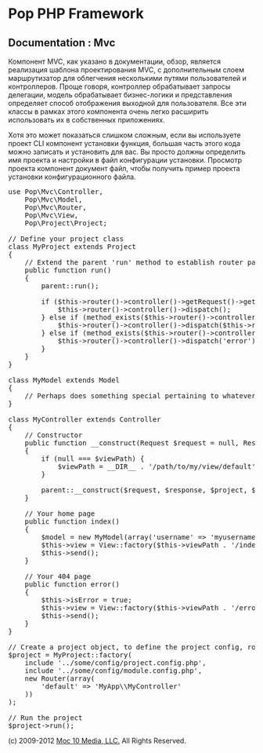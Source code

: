Pop PHP Framework
=================

Documentation : Mvc
-------------------

Компонент MVC, как указано в документации, обзор, является реализация шаблона проектирования MVC, с дополнительным слоем маршрутизатор для облегчения несколькими путями пользователей и контроллеров. Проще говоря, контроллер обрабатывает запросы делегации, модель обрабатывает бизнес-логики и представления определяет способ отображения выходной для пользователя. Все эти классы в рамках этого компонента очень легко расширить использовать их в собственных приложениях.


Хотя это может показаться слишком сложным, если вы используете проект CLI компонент установки функция, большая часть этого кода можно записать и установить для вас. Вы просто должны определить имя проекта и настройки в файл конфигурации установки. Просмотр проекта компонент документ файл, чтобы получить пример проекта установки конфигурационного файла.


<pre>
use Pop\Mvc\Controller,
    Pop\Mvc\Model,
    Pop\Mvc\Router,
    Pop\Mvc\View,
    Pop\Project\Project;

// Define your project class
class MyProject extends Project
{
    // Extend the parent 'run' method to establish router paths
    public function run()
    {
        parent::run();

        if ($this->router()->controller()->getRequest()->getRequestUri() == '/') {
            $this->router()->controller()->dispatch();
        } else if (method_exists($this->router()->controller(), $this->router()->getAction())) {
            $this->router()->controller()->dispatch($this->router()->getAction());
        } else if (method_exists($this->router()->controller(), 'error')) {
            $this->router()->controller()->dispatch('error');
        }
    }
}

class MyModel extends Model
{
    // Perhaps does something special pertaining to whatever data you are manipulating
}

class MyController extends Controller
{
    // Constructor
    public function __construct(Request $request = null, Response $response = null, Project $project = null, $viewPath = null)
    {
        if (null === $viewPath) {
            $viewPath = __DIR__ . '/path/to/my/view/default';
        }

        parent::__construct($request, $response, $project, $viewPath);
    }

    // Your home page
    public function index()
    {
        $model = new MyModel(array('username' => 'myusername');
        $this->view = View::factory($this->viewPath . '/index.phtml', $model);
        $this->send();
    }

    // Your 404 page
    public function error()
    {
        $this->isError = true;
        $this->view = View::factory($this->viewPath . '/error.phtml');
        $this->send();
    }
}

// Create a project object, to define the project config, router and controller(s)
$project = MyProject::factory(
    include '../some/config/project.config.php',
    include '../some/config/module.config.php',
    new Router(array(
        'default' => 'MyApp\\MyController'
    ))
);

// Run the project
$project->run();
</pre>

(c) 2009-2012 [Moc 10 Media, LLC.](http://www.moc10media.com) All Rights Reserved.
